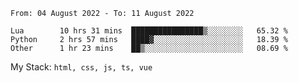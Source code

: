 <!--START_SECTION:waka-->

```text
From: 04 August 2022 - To: 11 August 2022

Lua        10 hrs 31 mins  ████████████████▒░░░░░░░░   65.32 %
Python     2 hrs 57 mins   ████▓░░░░░░░░░░░░░░░░░░░░   18.39 %
Other      1 hr 23 mins    ██▒░░░░░░░░░░░░░░░░░░░░░░   08.69 %
```

<!--END_SECTION:waka-->
My Stack: `html, css, js, ts, vue`
